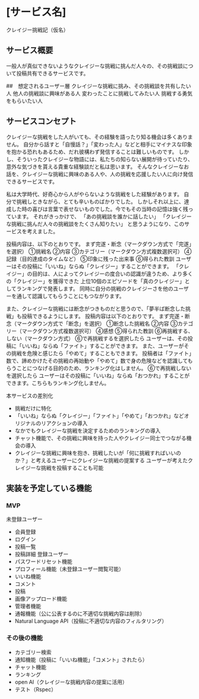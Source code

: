 # [サービス名]
クレイジー挑戦記（仮名）

## サービス概要
一般人が真似できないようなクレイジーな挑戦に挑んだ人々の、その挑戦談について投稿共有できるサービスです。

##　想定されるユーザー層
クレイジーな挑戦に挑み、その挑戦談を共有したい人
他人の挑戦談に興味がある人
変わったことに挑戦してみたい人
挑戦する勇気をもらいたい人

## サービスコンセプト
クレイジーな挑戦をした人がいても、その経験を語ったり知る機会は多くありません。
自分から話すと「自慢話？」「変わった人」などと相手にマイナスな印象を抱かる恐れもあるため、だれ彼構わず発信することは難しいものです。
しかし、そういったクレイジーな物語には、私たちの知らない展開が待っていたり、意外な気づきを貰える貴重な経験談だと私は思います。
そんなクレイジーなお話を、クレイジーな挑戦に興味のある人や、人の挑戦を応援したい人に向け発信できるサービスです。

私は大学時代、好奇心から人がやらないような挑戦をした経験があります。
自分で挑戦しときながら、とても辛いものばかりでした。
しかしそれ以上に、達成した時の喜びは言葉で表せないものでした。今でもその当時の記憶は強く残っています。
それがきっかけで、
「あの挑戦談を誰かに話したい」
「クレイジーな挑戦に挑んだ人々の挑戦談をたくさん知りたい」
と思うようになり、このサービスを考えました。

投稿内容は、以下のとおりです。
  まず完遂・断念（マークダウン方式で「完遂」を選択）
  ①挑戦名
  ②内容
  ③カテゴリー（マークダウン方式複数選択可）
  ④記録（目的達成のタイムなど）
  ⑤印象に残った出来事
  ⑥得られた教訓
ユーザーはその投稿に「いいね」ならぬ「クレイジー」することができます。
「クレイジー」の目的は、人によってクレイジーの度合いの認識が違うため、より多くの「クレイジー」を獲得できた
上位10個のエピソードを「真のクレイジー」としてランキングで発表します。
同時に自分の挑戦のクレイジーさを他のユーザーを通して認識してもらうことにもつながります。

また、クレイジーな挑戦には断念がつきものだと思うので、「夢半ば断念した挑戦」も投稿できるようにします。
投稿内容は以下のとおりです。
  まず完遂・断念（マークダウン方式で「断念」を選択）
  ①断念した挑戦名
  ②内容
  ③カテゴリー（マークダウン方式複数選択可）
  ④感想
  ⑤得られた教訓
  ⑥再挑戦する、しない（マークダウン方式）
⑥で再挑戦するを選択したら
ユーザーは、その投稿に「いいね」ならぬ「ファイト」することができます。
また、ユーザーがその挑戦を危険と感じたら「やめて」することもできます。
投稿者は「ファイト」数で、諦めかけたその挑戦の再始動や「やめて」数で身の危険などを認識してもらうことにつなげる目的のため、ランキング化はしません。
⑥で再挑戦しないを選択したら
ユーザーはその投稿に「いいね」ならぬ「おつかれ」することができます。こちらもランキング化しません。

本サービスの差別化
* 挑戦だけに特化
* 「いいね」ならぬ「クレイジー」「ファイト」「やめて」「おつかれ」などオリジナルのリアクションの導入
* なかでもクレイジーな挑戦を決定するためのランキングの導入
* チャット機能で、その挑戦に興味を持った人やクレイジー同士でつながる機会の導入
* クレイジーな挑戦に興味を抱き、挑戦したいが「何に挑戦すればいいのか？」と考えるユーザーにクレイジーな挑戦の提案する
  ユーザーが考えたクレイジーな挑戦を投稿することも可能

## 実装を予定している機能
### MVP
未登録ユーザー
* 会員登録
* ログイン
* 投稿一覧
* 投稿詳細
登録ユーザー
* パスワードリセット機能
* プロフィール機能（未登録ユーザー閲覧可能）
* いいね機能
* コメント
* 投稿
* 画像アップロード機能
* 管理者機能
* 通報機能（公に公表するのに不適切な挑戦内容は削除）
* Natural Language API（投稿に不適切な内容のフィルタリング）

### その後の機能
* カテゴリー検索
* 通知機能（投稿に「いいね機能」「コメント」されたら）
* チャット機能
* ランキング
* open AI（クレイジーな挑戦内容の提案に活用）
* テスト（Rspec）